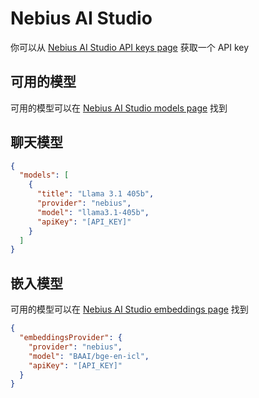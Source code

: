# Nebius AI Studio

你可以从 [Nebius AI Studio API keys page](https://studio.nebius.ai/settings/api-keys) 获取一个 API key

## 可用的模型

可用的模型可以在 [Nebius AI Studio models page](https://studio.nebius.ai/models/text2text) 找到

## 聊天模型

```json title="config.json"
{
  "models": [
    {
      "title": "Llama 3.1 405b",
      "provider": "nebius",
      "model": "llama3.1-405b",
      "apiKey": "[API_KEY]"
    }
  ]
}
```

## 嵌入模型

可用的模型可以在 [Nebius AI Studio embeddings page](https://studio.nebius.ai/models/embedding) 找到

```json title="config.json"
{
  "embeddingsProvider": {
    "provider": "nebius",
    "model": "BAAI/bge-en-icl",
    "apiKey": "[API_KEY]"
  }
}
```
